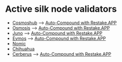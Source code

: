 # Active silk node validators

* [Cosmoshub](https://wallet.keplr.app/chains/cosmos-hub?tab=staking&validator=cosmosvaloper1aewyh4gtvayx6v7w592jdfylawk4rsu9tfvfgm&modalType=select) --> [Auto-Compound with Restake.APP](https://restake.app/cosmoshub/cosmosvaloper1aewyh4gtvayx6v7w592jdfylawk4rsu9tfvfgm)
* [Osmosis](https://wallet.keplr.app/chains/osmosis?tab=staking&validator=osmovaloper1s29zkm444lr8u4jjfkrycl9wh8gttwfze230hj&modalType=select) --> [Auto-Compound with Restake.APP](https://restake.app/osmosis/osmovaloper1s29zkm444lr8u4jjfkrycl9wh8gttwfze230hj)
* [Juno](https://wallet.keplr.app/chains/juno?tab=staking&validator=junovaloper1v676erkdwd3hq2n2a7xte5qpymdfa8c8uyatcw&modalType=select) --> [Auto-Compound with Restake.APP](https://restake.app/juno/junovaloper1v676erkdwd3hq2n2a7xte5qpymdfa8c8uyatcw)
* [Evmos](https://wallet.keplr.app/chains/evmos?tab=staking&validator=evmosvaloper1w2j20fj2a4wfmvqnhfhv4mfxkw5xxt09x8esyj&modalType=select) --> [Auto-Compound with Restake.APP](https://restake.app/evmos/evmosvaloper1w2j20fj2a4wfmvqnhfhv4mfxkw5xxt09x8esyj)
* [Nomic](https://nomic.zenscan.io/validator.php?addr=nomic1n500pc4v97hcpslulmwndm6dzr4ajl5unt4esl)
* [Chihuahua](https://www.mintscan.io/chihuahua/validators/chihuahuavaloper19qu2efamrz5a8q5t93deazkyduvs095q34e53t)
* [Cerberus](https://www.mintscan.io/cerberus/validators/cerberusvaloper1qln4xw03t27nduvww4a5kw89348f3k7wv9nfhl) --> [Auto-Compound with Restake.APP](https://restake.app/cerberus/cerberusvaloper1qln4xw03t27nduvww4a5kw89348f3k7wv9nfhl)
